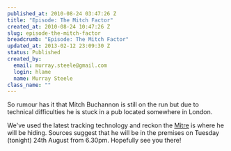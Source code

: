 ```yaml
--- 
published_at: 2010-08-24 03:47:26 Z
title: "Episode: The Mitch Factor"
created_at: 2010-08-24 10:47:26 Z
slug: episode-the-mitch-factor
breadcrumb: "Episode: The Mitch Factor"
updated_at: 2013-02-12 23:09:30 Z
status: Published
created_by: 
  email: murray.steele@gmail.com
  login: hlame
  name: Murray Steele
class_name: ""
---
```


So rumour has it that Mitch Buchannon is still on the run but due to technical 
difficulties he is stuck in a pub located somewhere in London.
 
We've used the latest tracking technology and reckon the [Mitre](http://tinyurl.com/38wwsjc) is
where he will be hiding. Sources suggest that he will be in 
the premises on Tuesday (tonight) 24th August from 6.30pm. 
Hopefully see you there!

